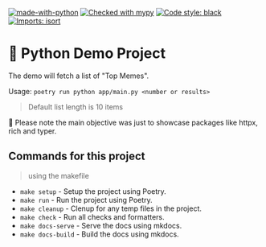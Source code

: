 [![made-with-python](https://img.shields.io/badge/Made%20with-Python-1f425f.svg)](https://www.python.org/)
[![Checked with mypy](http://www.mypy-lang.org/static/mypy_badge.svg)](http://mypy-lang.org/)
[![Code style: black](https://img.shields.io/badge/code%20style-black-000000.svg)](https://github.com/psf/black)
[![Imports: isort](https://img.shields.io/badge/%20imports-isort-%231674b1?style=flat&labelColor=ef8336)](https://pycqa.github.io/isort/)

# 📜 Python Demo Project

The demo will fetch a list of "Top Memes".

Usage: `poetry run python app/main.py <number or results>`
> Default list length is 10 items

📝 Please note the main objective was just to showcase packages like httpx, rich and typer.

## Commands for this project
> using the makefile

* `make setup` - Setup the project using Poetry.
* `make run` - Run the project using Poetry.
* `make cleanup` - Clenup for any temp files in the project.
* `make check` - Run all checks and formatters.
* `make docs-serve` - Serve the docs using mkdocs.
* `make docs-build` - Build the docs using mkdocs.
